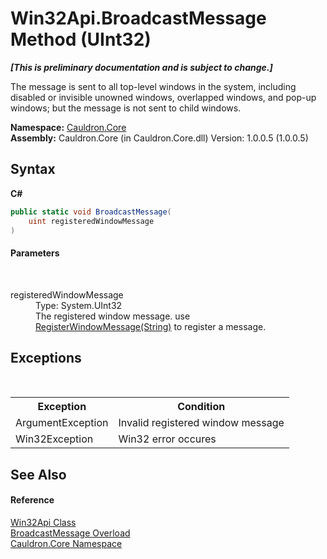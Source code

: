 # Win32Api.BroadcastMessage Method (UInt32)
 _**\[This is preliminary documentation and is subject to change.\]**_

The message is sent to all top-level windows in the system, including disabled or invisible unowned windows, overlapped windows, and pop-up windows; but the message is not sent to child windows.

**Namespace:**&nbsp;<a href="N_Cauldron_Core">Cauldron.Core</a><br />**Assembly:**&nbsp;Cauldron.Core (in Cauldron.Core.dll) Version: 1.0.0.5 (1.0.0.5)

## Syntax

**C#**<br />
``` C#
public static void BroadcastMessage(
	uint registeredWindowMessage
)
```


#### Parameters
&nbsp;<dl><dt>registeredWindowMessage</dt><dd>Type: System.UInt32<br />The registered window message. use <a href="M_Cauldron_Core_Win32Api_RegisterWindowMessage">RegisterWindowMessage(String)</a> to register a message.</dd></dl>

## Exceptions
&nbsp;<table><tr><th>Exception</th><th>Condition</th></tr><tr><td>ArgumentException</td><td>Invalid registered window message</td></tr><tr><td>Win32Exception</td><td>Win32 error occures</td></tr></table>

## See Also


#### Reference
<a href="T_Cauldron_Core_Win32Api">Win32Api Class</a><br /><a href="Overload_Cauldron_Core_Win32Api_BroadcastMessage">BroadcastMessage Overload</a><br /><a href="N_Cauldron_Core">Cauldron.Core Namespace</a><br />